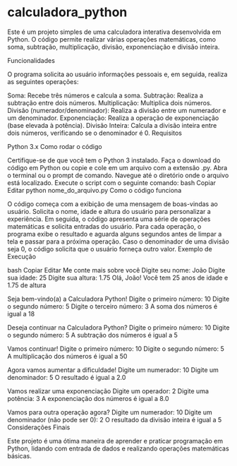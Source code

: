 # calculadora_python
Este é um projeto simples de uma calculadora interativa desenvolvida em Python. O código permite realizar várias operações matemáticas, como soma, subtração, multiplicação, divisão, exponenciação e divisão inteira.

Funcionalidades

O programa solicita ao usuário informações pessoais e, em seguida, realiza as seguintes operações:

Soma: Recebe três números e calcula a soma.
Subtração: Realiza a subtração entre dois números.
Multiplicação: Multiplica dois números.
Divisão (numerador/denominador): Realiza a divisão entre um numerador e um denominador.
Exponenciação: Realiza a operação de exponenciação (base elevada à potência).
Divisão Inteira: Calcula a divisão inteira entre dois números, verificando se o denominador é 0.
Requisitos

Python 3.x
Como rodar o código

Certifique-se de que você tem o Python 3 instalado.
Faça o download do código em Python ou copie e cole em um arquivo com a extensão .py.
Abra o terminal ou o prompt de comando.
Navegue até o diretório onde o arquivo está localizado.
Execute o script com o seguinte comando:
bash
Copiar
Editar
python nome_do_arquivo.py
Como o código funciona

O código começa com a exibição de uma mensagem de boas-vindas ao usuário.
Solicita o nome, idade e altura do usuário para personalizar a experiência.
Em seguida, o código apresenta uma série de operações matemáticas e solicita entradas do usuário.
Para cada operação, o programa exibe o resultado e aguarda alguns segundos antes de limpar a tela e passar para a próxima operação.
Caso o denominador de uma divisão seja 0, o código solicita que o usuário forneça outro valor.
Exemplo de Execução

bash
Copiar
Editar
Me conte mais sobre você
Digite seu nome: João
Digite sua idade: 25
Digite sua altura: 1.75
Olá, João! Você tem 25 anos de idade e 1.75 de altura

Seja bem-vindo(a) a Calculadora Python!
Digite o primeiro número: 10
Digite o segundo número: 5
Digite o terceiro número: 3
A soma dos números é igual a 18

Deseja continuar na Calculadora Python?
Digite o primeiro número: 10
Digite o segundo número: 5
A subtração dos números é igual a 5

Vamos continuar!
Digite o primeiro número: 10
Digite o segundo número: 5
A multiplicação dos números é igual a 50

Agora vamos aumentar a dificuldade!
Digite um numerador: 10
Digite um denominador: 5
O resultado é igual a 2.0

Vamos realizar uma exponenciação
Digite um operador: 2
Digite uma potência: 3
A exponenciação dos números é igual a 8.0

Vamos para outra operação agora?
Digite um numerador: 10
Digite um denominador (não pode ser 0): 2
O resultado da divisão inteira é igual a 5
Considerações Finais

Este projeto é uma ótima maneira de aprender e praticar programação em Python, lidando com entrada de dados e realizando operações matemáticas básicas.

